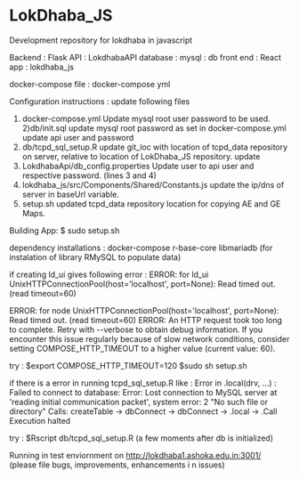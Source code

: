 # LokDhaba_JS
Development repository for lokdhaba in javascript

Backend : Flask API : LokdhabaAPI
database : mysql : db
front end : React app : lokdhaba_js


docker-compose file : docker-compose yml

Configuration instructions : 
update following files 
1) docker-compose.yml
Update mysql root user password to be used.
2)db/init.sql
update mysql root password as set in docker-compose.yml
update api user and password 
3) db/tcpd_sql_setup.R
update git_loc with location of tcpd_data repository on server, relative to location of LokDhaba_JS repository.
update 
4) LokdhabaApi/db_config.properties
Update user to api user and respective password. (lines 3 and 4)
3) lokdhaba_js/src/Components/Shared/Constants.js
update the ip/dns of server in baseUrl variable.
4) setup.sh
updated tcpd_data repository location for copying AE and GE Maps.


Building App:
$ sudo setup.sh

dependency installations :
docker-compose
r-base-core
libmariadb (for instalation of library RMySQL to populate data)
 


if creating ld_ui gives following error : 
ERROR: for ld_ui  UnixHTTPConnectionPool(host='localhost', port=None): Read timed out. (read timeout=60)

ERROR: for node  UnixHTTPConnectionPool(host='localhost', port=None): Read timed out. (read timeout=60)
ERROR: An HTTP request took too long to complete. Retry with --verbose to obtain debug information.
If you encounter this issue regularly because of slow network conditions, consider setting COMPOSE_HTTP_TIMEOUT to a higher value (current value: 60).

try : 
$export COMPOSE_HTTP_TIMEOUT=120
$sudo sh setup.sh


if there is a error in running tcpd_sql_setup.R like :
Error in .local(drv, ...) : 
  Failed to connect to database: Error: Lost connection to MySQL server at 'reading initial communication packet', system error: 2 "No such file or directory"
Calls: createTable -> dbConnect -> dbConnect -> .local -> .Call
Execution halted

try :
$Rscript db/tcpd_sql_setup.R (a few moments after db is initialized) 

Running in test enviornment on http://lokdhaba1.ashoka.edu.in:3001/ (please file bugs, improvements, enhancements i n issues) 

